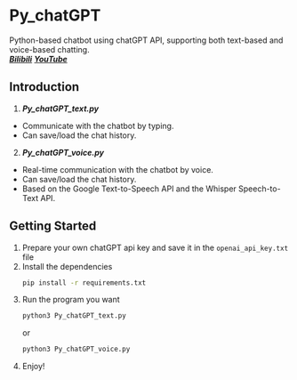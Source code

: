 # Py_chatGPT
Python-based chatbot using chatGPT API, supporting both text-based and voice-based chatting.   
[***Bilibili***](https://www.bilibili.com/video/BV1554y1u75j/?share_source=copy_web&vd_source=52c5fec8348a24e00d38c36bc12b5a7d)
[***YouTube***](https://youtu.be/H9Ss8RYrTw8)

## Introduction
1. ***Py_chatGPT_text.py***
* Communicate with the chatbot by typing.
* Can save/load the chat history.

2. ***Py_chatGPT_voice.py***
* Real-time communication with the chatbot by voice.
* Can save/load the chat history.
* Based on the Google Text-to-Speech API and the Whisper Speech-to-Text API.

## Getting Started
1. Prepare your own chatGPT api key and save it in the `openai_api_key.txt` file
2. Install the dependencies
    ```bash
    pip install -r requirements.txt
    ```
3. Run the program you want
    ```bash
    python3 Py_chatGPT_text.py
    ``` 
    or
    ```bash
    python3 Py_chatGPT_voice.py
    ```
4. Enjoy!
